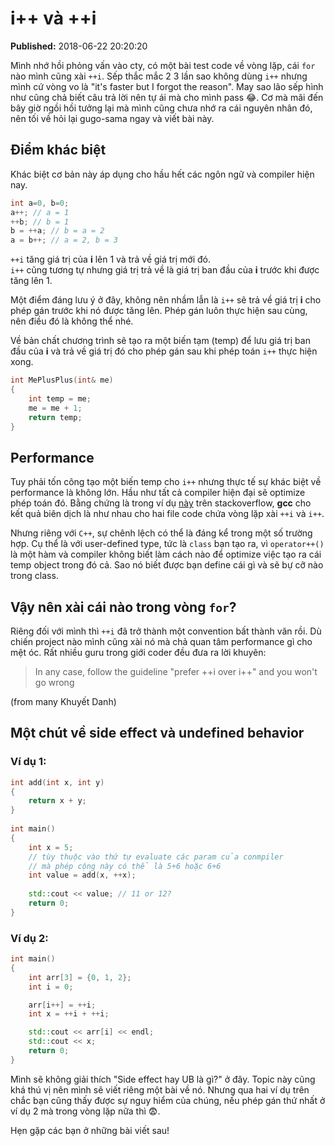 # i++ và ++i
<p><div class='published'><b>Published:</b> 2018-06-22 20:20:20</div></p>

Mình nhớ hồi phỏng vấn vào cty, có một bài test code về vòng lặp, cái ```for``` nào mình cũng xài ```++i```. Sếp thắc mắc 2 3 lần sao không dùng ```i++``` nhưng mình cứ vòng vo là "it's faster but I forgot the reason". May sao lão sếp hình như cũng chả biết câu trả lời nên tự ái mà cho mình pass 😂. Cơ mà mãi đến bây giờ ngồi hồi tưởng lại mà mình cũng chưa nhớ ra cái nguyên nhân đó, nên tối về hỏi lại gugo-sama ngay và viết bài này.

## Điểm khác biệt
Khác biệt cơ bản này áp dụng cho hầu hết các ngôn ngữ và compiler hiện nay.
```C++
int a=0, b=0;
a++; // a = 1
++b; // b = 1
b = ++a; // b = a = 2
a = b++; // a = 2, b = 3
``` 
```++i``` tăng giá trị của **i** lên 1 và trả về giá trị mới đó.<br> 
```i++``` cũng tương tự nhưng giá trị trả về là giá trị ban đầu của **i** trước khi được tăng lên 1.

Một điểm đáng lưu ý ở đây, không nên nhầm lẫn là ```i++``` sẽ trả về giá trị **i** cho phép gán trước khi nó được tăng lên. Phép gán luôn thực hiện sau cùng, nên điều đó là không thể nhé.

Về bản chất chương trình sẽ tạo ra một biến tạm (temp) để lưu giá trị ban đầu của **i** và trả về giá trị đó cho phép gán sau khi phép toán ```i++``` thực hiện xong.
```C++
int MePlusPlus(int& me) 
{
    int temp = me;
    me = me + 1;
    return temp;
}
```
## Performance
Tuy phải tốn công tạo một biến temp cho ```i++``` nhưng thực tế sự khác biệt về performance là không lớn. Hầu như tất cả compiler hiện đại sẽ optimize phép toán đó. Bằng chứng là trong ví dụ [này](https://stackoverflow.com/questions/24886/is-there-a-performance-difference-between-i-and-i-in-c/24887#24887) trên stackoverflow, **gcc** cho kết quả biên dịch là như nhau cho hai file code chứa vòng lặp xài ```++i``` và ```i++```.

Nhưng riêng với ```C++```, sự chênh lệch có thể là đáng kể trong một số trường hợp. Cụ thể là với user-defined type, tức là ```class``` bạn tạo ra, vì ```operator++()``` là một hàm và compiler không biết làm cách nào để optimize việc tạo ra cái temp object trong đó cả. Sao nó biết được bạn define cái gì và sẽ bự cỡ nào trong class.
## Vậy nên xài cái nào trong vòng ```for```?
Riêng đối với mình thì ```++i``` đã trở thành một convention bất thành văn rồi. Dù chiến project nào mình cũng xài nó mà chả quan tâm performance gì cho mệt óc. Rất nhiều guru trong giới coder đều đưa ra lời khuyên:
>In any case, follow the guideline "prefer ++i over i++" and you won't go wrong 

(from many Khuyết Danh)
 
## Một chút về side effect và undefined behavior
### Ví dụ 1:
```C++
int add(int x, int y)
{
    return x + y;
}
 
int main()
{
    int x = 5;
    // tùy thuộc vào thứ tự evaluate các param của conmpiler
    // mà phép cộng này có thể là 5+6 hoặc 6+6
    int value = add(x, ++x); 
 
    std::cout << value; // 11 or 12?
    return 0;
}
```
### Ví dụ 2:
```C++
int main()
{
    int arr[3] = {0, 1, 2};
    int i = 0;

    arr[i++] = ++i;
    int x = ++i + ++i;

    std::cout << arr[i] << endl;
    std::cout << x; 
    return 0;
}
```

Mình sẽ không giải thích "Side effect hay UB là gì?" ở đây. Topic này cũng khá thú vị nên mình sẽ viết riêng một bài về nó. Nhưng qua hai ví dụ trên chắc bạn cũng thấy được sự nguy hiểm của chúng, nếu phép gán thứ nhất ở ví dụ 2 mà trong vòng lặp nữa thì 😨.

Hẹn gặp các bạn ở những bài viết sau!
